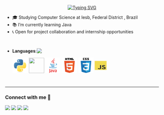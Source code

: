 <p align="center">
<a href="https://git.io/typing-svg"><img src="https://readme-typing-svg.demolab.com?font=Georgia&weight=800&pause=1000&size=33&color=042D5E&width=370&height=100&lines=Hi+%2C+My+name+is+Amanda!+%F0%9F%91%8B" alt="Typing SVG" /></a>
</p>


- 🎓 Studying Computer Science at Iesb, Federal District , Brazil
- 📚 I’m currently learning Java
- 📞 Open for project collaboration and internship opportunities

<br>


<picture> <img align="right" src="https://github.com/mandsd/mandsd/assets/105010000/f5d02649-6463-4424-90df-d4dd43a013ad" width = 400px></picture>


<p align="center">

- **Languages**:
    
     <img align="center" height="50" width="50" src="https://raw.githubusercontent.com/devicons/devicon/master/icons/python/python-original.svg">
     <img align="center" height="50" width="50" src="https://github.com/mandsd/mandsd/assets/105010000/4d99f045-0ded-43dc-a894-d0b5f14e76f5">
     <img align="center" alt="Java" height="50" width="50" src="https://raw.githubusercontent.com/devicons/devicon/master/icons/java/java-original-wordmark.svg">
     <img align="center" alt="HTML" height="50" width="50" src="https://raw.githubusercontent.com/devicons/devicon/master/icons/html5/html5-original-wordmark.svg">
     <img align="center" alt="CSS" height="50" width="50" src="https://raw.githubusercontent.com/devicons/devicon/master/icons/css3/css3-original-wordmark.svg">
     <img align="center" alt="Java Script" height="30" width="40" src="https://raw.githubusercontent.com/devicons/devicon/master/icons/javascript/javascript-original.svg">
 

<br>
</p>

--------

<h3 align="left" >Connect with me 🤝 </h3>

<p align="center">


<div>
  <a align="center" href="https://instagram.com/amanda.dahm" target="_blank"><img src="https://img.shields.io/badge/-Instagram-%23E4405F?style=for-the-badge&logo=instagram&logoColor=white" target="_blank"></a>
  <a align="center" href = "mailto:amandafd@outlook.com"><img src="https://img.shields.io/badge/Gmail-D14836?style=for-the-badge&logo=gmail&logoColor=white" target="_blank"></a> 
  <a align="center" href="https://discordapp.com/users/461348853052997642" target="_blank"><img src="https://img.shields.io/badge/Discord-7289DA?style=for-the-badge&logo=discord&logoColor=white" target="_blank"></a>
  <a align="center" href="https://www.linkedin.com/in/amanda-dahm-138105250/" target="_blank"><img src="https://img.shields.io/badge/-LinkedIn-%230077B5?style=for-the-badge&logo=linkedin&logoColor=white" target="_blank"></a>
  
</div>

</p>


	

</div>
